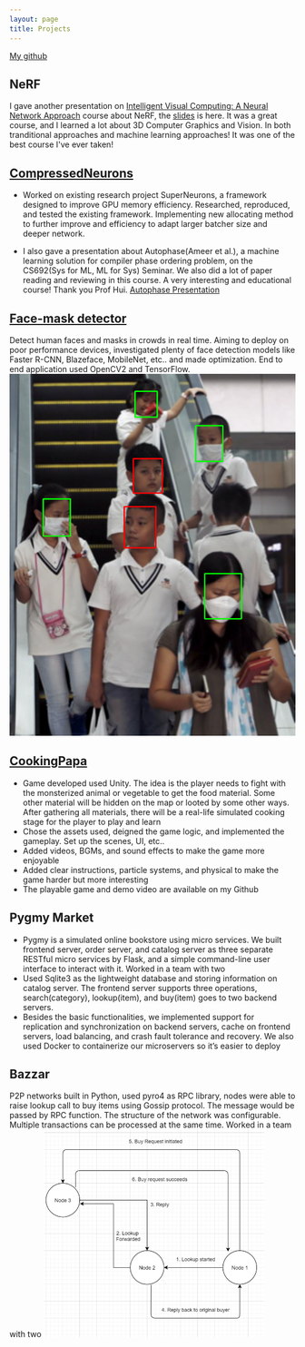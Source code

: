 ```yaml
---
layout: page
title: Projects
---
```


[My github](https://github.com/smalllicheng)

## NeRF
I gave another presentation on [Intelligent Visual Computing: A Neural Network Approach](https://people.cs.umass.edu/~kalo/courses/visual_computing/index.html) course about NeRF, the [slides](/images/NeRF_presentation_chengzhe.pdf) is here. It was a great course, and I learned a lot about 3D Computer Graphics and Vision. In both tranditional approaches and machine learning approaches! It was one of the best course I've ever taken!

## [CompressedNeurons](https://github.com/smalllicheng/superneurons-release)
* Worked on existing research project SuperNeurons, a framework designed to improve GPU memory efficiency. Researched, reproduced, and tested the existing framework. Implementing new allocating method to further improve and efficiency to adapt larger batcher size and deeper network.

* I also gave a presentation about Autophase(Ameer et al.), a machine learning solution for compiler phase ordering problem, on the CS692(Sys for ML, ML for Sys) Seminar. We also did a lot of paper reading and reviewing in this course. A very interesting and educational course! Thank you Prof Hui.
[Autophase Presentation](/images/AUTOPHASE.pdf)


## [Face-mask detector](https://github.com/smalllicheng/face-mask)
Detect human faces and masks in crowds in real time. Aiming to deploy on poor performance devices, investigated plenty of face detection models like Faster R-CNN, Blazeface, MobileNet, etc.. and made optimization. End to end application used OpenCV2 and TensorFlow.
![mask](/images/Mask.jpg)


## [CookingPapa](https://github.com/smalllicheng/CookingPapa)
* Game developed used Unity. The idea is the player needs to fight with the monsterized animal or vegetable to get the food material. Some other material will be hidden on the map or looted by some other ways. After gathering all materials, there will be a real-life simulated cooking stage for the player to play and learn
* Chose the assets used, deigned the game logic, and implemented the gameplay. Set up the scenes, UI, etc..
* Added videos, BGMs, and sound effects to make the game more enjoyable
* Added clear instructions, particle systems, and physical to make the game harder but more interesting
* The playable game and demo video are available on my Github


## Pygmy Market
* Pygmy is a simulated online bookstore using micro services. We built frontend server, order server, and catalog server as three separate RESTful micro services by Flask, and a simple command-line user interface to interact with it. Worked in a team with two
* Used Sqlite3 as the lightweight database and storing information on catalog server. The frontend server supports three operations, search(category), lookup(item), and buy(item) goes to two backend servers.
* Besides the basic functionalities, we implemented support for replication and synchronization on backend servers, cache on frontend servers, load balancing, and crash fault tolerance and recovery. We also used Docker to containerize our microservers so it’s easier to deploy


## Bazzar
P2P networks built in Python, used pyro4 as RPC library, nodes were able to raise lookup call to buy items using Gossip protocol. The message would be passed by RPC function. The structure of the network was configurable. Multiple transactions can be processed at the same time. Worked in a team with two 
![](/images/Bazaar.png)


